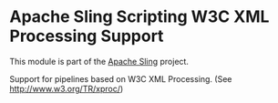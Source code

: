 # Apache Sling Scripting W3C XML Processing Support

This module is part of the [Apache Sling](https://sling.apache.org) project.

Support for pipelines based on W3C XML Processing.
(See http://www.w3.org/TR/xproc/)
